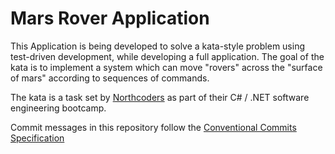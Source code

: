 # Mars Rover Application

This Application is being developed to solve a kata-style problem using
test-driven development, while developing a full application. The goal of the
kata is to implement a system which can move "rovers" across the "surface of
mars" according to sequences of commands.

The kata is a task set by [Northcoders](https://northcoders.com/) as part of
their C# / .NET software engineering bootcamp.

Commit messages in this repository follow the [Conventional Commits Specification](https://www.conventionalcommits.org/en/v1.0.0/)
